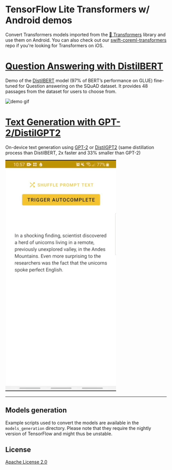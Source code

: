 # TensorFlow Lite Transformers w/ Android demos

Convert Transformers models
imported from the [🤗 Transformers](https://github.com/huggingface/transformers) library
and use them on Android. You can also check out our
[swift-coreml-transformers](https://github.com/huggingface/swift-coreml-transformers) repo
if you're looking for Transformers on iOS.

# [Question Answering with DistilBERT](bert)

Demo of the [DistilBERT](https://arxiv.org/abs/1910.01108) model
(97% of BERT’s performance on GLUE) fine-tuned for Question answering on the SQuAD dataset.
It provides 48 passages from the dataset for users to choose from.

![demo gif](media/distilbert_qa.gif "Demo running offline on a Samsung Galaxy S8")

# [Text Generation with GPT-2/DistilGPT2](gpt2)

On-device text generation using [GPT-2](https://d4mucfpksywv.cloudfront.net/better-language-models/language_models_are_unsupervised_multitask_learners.pdf) or [DistilGPT2](https://medium.com/huggingface/distilbert-8cf3380435b5) (same distillation process than DistilBERT, 2x faster and 33% smaller than GPT-2)

![demo gif](media/gpt2_generation.gif "Demo running offline on a Samsung Galaxy S8, accelerated")

---

## Models generation

Example scripts used to convert the models are available in the `models_generation` directory.
Please note that they require the nightly version of TensorFlow and might thus be unstable.

## License

[Apache License 2.0](LICENSE)
